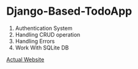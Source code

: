 # Django-Based-TodoApp

1. Authentication System
2. Handling CRUD operation
3. Handling Errors
4. Work With SQLite DB

<a href="https://adilkhatri143.pythonanywhere.com/">Actual Website</a>

